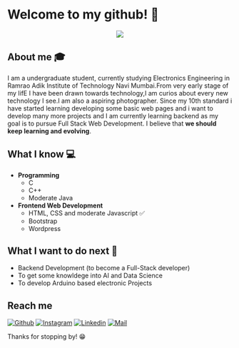 # Welcome to my github! 👋

<div align="center">
	<img src="https://i.imgur.com/PEyK5QZ.gif">
</div>

## About me :mortar_board:
I am a undergraduate student, currently studying Electronics Engineering in Ramrao Adik Institute of Technology Navi Mumbai.From very early stage of my lifE I have been drawn towards technology,I am curios about every new technology I see.I am also a aspiring photographer. Since my 10th standard i have started learning developing some basic web pages and i want to develop many more projects and I am currently learning backend as my goal is to pursue Full Stack Web Development. I believe that **we should keep learning and evolving**. 

## What I know :computer:
- **Programming**
	- C
	- C++
	- Moderate Java
- **Frontend Web Development**
	- HTML, CSS and moderate Javascript :white_check_mark:
	- Bootstrap
	- Wordpress


## What I want to do next :thinking:
- Backend Development (to become a Full-Stack developer)
- To get some knowldege into AI  and Data Science
- To develop Arduino based electronic Projects

## Reach me 
[![Github](https://img.shields.io/github/followers/mayur295?label=Follow&style=social)](https://github.com/mayur295)
[![Instagram](https://img.shields.io/badge/-@mayur_295-red?style=flat-square&logo=instagram&logoColor=white&link=https://www.instagram.com/mayur_295/)](https://www.instagram.com/mayur_295/)
[![Linkedin](https://img.shields.io/badge/-Mayur%20Bhamare-blue?style=flat-square&logo=linkedin&logoColor=white&link=https://www.linkedin.com/in/mayur-bhamare-b805a1195/)](https://www.linkedin.com/in/sarthak-bharadwaj-8552b5110/)
[![Mail](https://img.shields.io/badge/-mayurbhamare2001@gmail.com-gray?style=flat-square&logo=gmail&logoColor=red&link=www.linkedin.com/in/mayur-bhamare-b805a1195/)](mailto:mayurbhamare2001@gmail.com)



Thanks for stopping by! 😁



</div>


